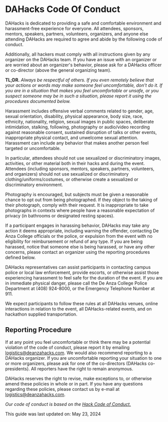 # DAHacks Code Of Conduct

DAHacks is dedicated to providing a safe and comfortable environment and harassment-free experience for everyone. All attendees, sponsors, mentors, speakers, partners, volunteers, organizers, and anyone else attending DAHacks are required to agree and abide by the following code of conduct.

Additionally, all hackers must comply with all instructions given by any organizer on the DAHacks team. If you have an issue with an organizer or are worried about an organizer's behavior, please ask for a DAHacks officer or co-director (above the general organizing team).

**TL;DR.** _Always be respectful of others. If you even remotely believe that your actions or words may make someone feel uncomfortable, don’t do it. If you are in a situation that makes you feel uncomfortable or unsafe, or you suspect someone may be in such a situation, please report it using the procedures documented below._

Harassment includes offensive verbal comments related to gender, age, sexual orientation, disability, physical appearance, body size, race, ethnicity, nationality, religion, sexual images in public spaces, deliberate intimidation, stalking, following, photography or audio/video recording against reasonable consent, sustained disruption of talks or other events, inappropriate physical contact, and unwelcome sexual attention. Harassment can include any behavior that makes another person feel targeted or uncomfortable.

In particular, attendees should not use sexualized or discriminatory images, activities, or other material both in their hacks and during the event. Attendees (including sponsors, mentors, speakers, partners, volunteers, and organizers) should not use sexualized or discriminatory clothing/uniforms/costumes, or otherwise create a sexualized or discriminatory environment.

Photography is encouraged, but subjects must be given a reasonable chance to opt out from being photographed. If they object to the taking of their photograph, comply with their request. It is inappropriate to take photographs in contexts where people have a reasonable expectation of privacy (in bathrooms or designated resting spaces).

If a participant engages in harassing behavior, DAHacks may take any action it deems appropriate, including warning the offender, contacting De Anza College officials or the police, or expulsion from the event with no eligibility for reimbursement or refund of any type. If you are being harassed, notice that someone else is being harassed, or have any other concerns, please contact an organizer using the reporting procedures defined below.

DAHacks representatives can assist participants in contacting campus police or local law enforcement, provide escorts, or otherwise assist those experiencing harassment to feel safe for the duration of the event. If you are in immediate physical danger, please call the De Anza College Police Department at (408) 924-8000, or the Emergency Telephone Number at 911.

We expect participants to follow these rules at all DAHacks venues, online interactions in relation to the event, all DAHacks-related events, and on hackathon supplied transportation.

## Reporting Procedure

If at any point you feel uncomfortable or think there may be a potential violation of the code of conduct, please report it by emailing [logistics@deanzahacks.com](mailto:logistics@deanzahacks.com). We would also recommend reporting to a DAHacks organizer. If you are uncomfortable reporting your situation to one or more organizers, please ask for one of the co-directors (DAHacks co-presidents). All reporters have the right to remain anonymous.

DAHacks reserves the right to revise, make exceptions to, or otherwise amend these policies in whole or in part. If you have any questions regarding these policies, please contact us by e-mail at [logistics@deanzahacks.com](mailto:logistics@deanzahacks.com).

_Our code of conduct is based on the [Hack Code of Conduct.](http://hackcodeofconduct.org/)_

This guide was last updated on: May 23, 2024
